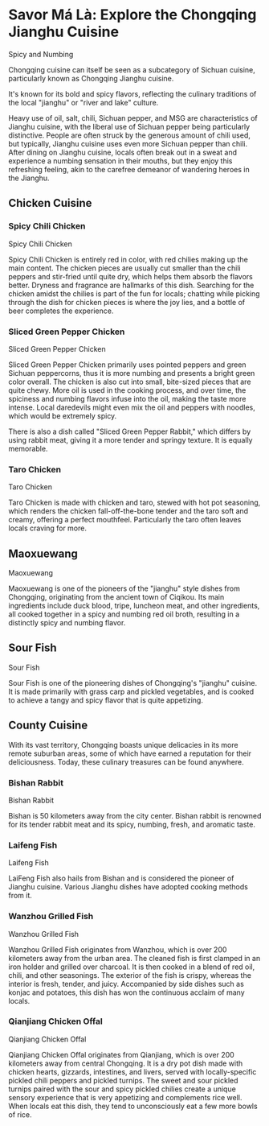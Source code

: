 # Savor Má Là: Explore the Chongqing Jianghu Cuisine

<Chinese word="麻辣">
<template #pinyin>má là</template>
Spicy and Numbing
</Chinese>

Chongqing cuisine can itself be seen as a subcategory of Sichuan cuisine, particularly known as Chongqing Jianghu cuisine.

It's known for its bold and spicy flavors, reflecting the culinary traditions of the local "jianghu" or "river and lake" culture.

Heavy use of oil, salt, chili, Sichuan pepper, and MSG are characteristics of Jianghu cuisine, with the liberal use of Sichuan pepper being particularly distinctive. People are often struck by the generous amount of chili used, but typically, Jianghu cuisine uses even more Sichuan pepper than chili. After dining on Jianghu cuisine, locals often break out in a sweat and experience a numbing sensation in their mouths, but they enjoy this refreshing feeling, akin to the carefree demeanor of wandering heroes in the Jianghu.

## Chicken Cuisine

### Spicy Chili Chicken

<Chinese word="辣子鸡">
<template #pinyin>là zǐ jī</template>
Spicy Chili Chicken
</Chinese>

Spicy Chili Chicken is entirely red in color, with red chilies making up the main content. The chicken pieces are usually cut smaller than the chili peppers and stir-fried until quite dry, which helps them absorb the flavors better. Dryness and fragrance are hallmarks of this dish. Searching for the chicken amidst the chilies is part of the fun for locals; chatting while picking through the dish for chicken pieces is where the joy lies, and a bottle of beer completes the experience.

### Sliced Green Pepper Chicken

<Chinese word="尖椒鸡">
<template #pinyin>jiān jiāo jī</template>
Sliced Green Pepper Chicken
</Chinese>

Sliced Green Pepper Chicken primarily uses pointed peppers and green Sichuan peppercorns, thus it is more numbing and presents a bright green color overall. The chicken is also cut into small, bite-sized pieces that are quite chewy. More oil is used in the cooking process, and over time, the spiciness and numbing flavors infuse into the oil, making the taste more intense. Local daredevils might even mix the oil and peppers with noodles, which would be extremely spicy.

There is also a dish called "Sliced Green Pepper Rabbit," which differs by using rabbit meat, giving it a more tender and springy texture. It is equally memorable.

<YouTube link="https://youtu.be/rNs1n45_xfk?si=-06fiV4QdaCcUfzU">
<template #cover><img src="../../assets/youtube/lost-the-sense-of-taste.jpg" alt="lost the sense of taste" /></template>
<template #title>lost the sense of taste | فقدت حاسة التذوق بسبب الفلفل </template>
<template #author>Lao Wang in China</template>
<template #description>In an ancient inn in Chongqing, a table full of Jianghu cuisine, where the spiciness erases all worries! It's spicy enough to make your face expressive and lose your sense of taste! But it's so good, it's really delicious.</template>
</YouTube>

### Taro Chicken

<Chinese word="芋儿鸡">
<template #pinyin>yù ér jī</template>
Taro Chicken
</Chinese>

Taro Chicken is made with chicken and taro, stewed with hot pot seasoning, which renders the chicken fall-off-the-bone tender and the taro soft and creamy, offering a perfect mouthfeel. Particularly the taro often leaves locals craving for more.

## Maoxuewang

<Chinese word="毛血旺">
<template #pinyin>máo xuè wàng</template>
Maoxuewang
</Chinese>

Maoxuewang is one of the pioneers of the "jianghu" style dishes from Chongqing, originating from the ancient town of Ciqikou. Its main ingredients include duck blood, tripe, luncheon meat, and other ingredients, all cooked together in a spicy and numbing red oil broth, resulting in a distinctly spicy and numbing flavor.

## Sour Fish

<Chinese word="酸菜鱼">
<template #pinyin>suān cài yú</template>
Sour Fish
</Chinese>

Sour Fish is one of the pioneering dishes of Chongqing's "jianghu" cuisine. It is made primarily with grass carp and pickled vegetables, and is cooked to achieve a tangy and spicy flavor that is quite appetizing.

## County Cuisine

With its vast territory, Chongqing boasts unique delicacies in its more remote suburban areas, some of which have earned a reputation for their deliciousness. Today, these culinary treasures can be found anywhere.

### Bishan Rabbit

<Chinese word="璧山兔">
<template #pinyin>bì shān tù</template>
Bishan Rabbit
</Chinese>

Bishan is 50 kilometers away from the city center. Bishan rabbit is renowned for its tender rabbit meat and its spicy, numbing, fresh, and aromatic taste.

### Laifeng Fish

<Chinese word="来凤鱼">
<template #pinyin>lái fèng yú</template>
Laifeng Fish
</Chinese>

LaiFeng Fish also hails from Bishan and is considered the pioneer of Jianghu cuisine. Various Jianghu dishes have adopted cooking methods from it.

### Wanzhou Grilled Fish

<Chinese word="万州烤鱼">
<template #pinyin>wàn zhōu kǎo yú</template>
Wanzhou Grilled Fish
</Chinese>

Wanzhou Grilled Fish originates from Wanzhou, which is over 200 kilometers away from the urban area. The cleaned fish is first clamped in an iron holder and grilled over charcoal. It is then cooked in a blend of red oil, chili, and other seasonings. The exterior of the fish is crispy, whereas the interior is fresh, tender, and juicy. Accompanied by side dishes such as konjac and potatoes, this dish has won the continuous acclaim of many locals. 

### Qianjiang Chicken Offal

<Chinese word="黔江鸡杂">
<template #pinyin>qián jiāng jī zá</template>
Qianjiang Chicken Offal
</Chinese>

Qianjiang Chicken Offal originates from Qianjiang, which is over 200 kilometers away from central Chongqing. It is a dry pot dish made with chicken hearts, gizzards, intestines, and livers, served with locally-specific pickled chili peppers and pickled turnips. The sweet and sour pickled turnips paired with the sour and spicy pickled chilies create a unique sensory experience that is very appetizing and complements rice well. When locals eat this dish, they tend to unconsciously eat a few more bowls of rice. 
